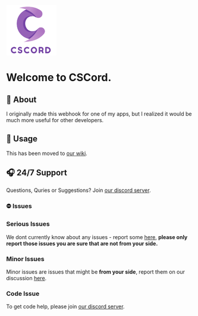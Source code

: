 ![CSCord](https://github.com/AyanTheDeveloper/CSCord/blob/master/cscordico.png?raw=true) 
# Welcome to CSCord.
## 📖 About 
I originally made this webhook for one of my apps, but I realized it would be much more useful for other developers.
## 📑 Usage
This has been moved to [our wiki](https://github.com/AyanTheDeveloper/CSCord/wiki).
## 🎧 24/7 Support
Questions, Quries or Suggestions? Join [our discord server](https://discord.gg/yjfSrccC4c).
### ⛔ Issues
### Serious Issues
We dont currently know about any issues - report some [here](https://github.com/AyanTheDeveloper/CSCord/issues), **please only report those issues you are sure that are not from your side.**
### Minor Issues
Minor issues are issues that might be **from your side**, report them on our discussion [here](https://github.com/AyanTheDeveloper/CSCord/discussions/1).
### Code Issue
To get code help, please join [our discord server](https://discord.gg/yjfSrccC4c).
